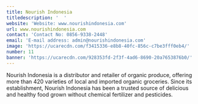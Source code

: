 ```yaml
---
title: Nourish Indonesia
titledescription: '  '
website: 'Website: www.nourishindonesia.com'
url: www.nourishindonesia.com
contact: 'Contact No: 0856-9338-2448'
email: 'E-mail address: admin@nourishindonesia.com'
image: 'https://ucarecdn.com/f3415336-e8b8-40fc-856c-c7be3fff0eb4/'
number: 11
banner: 'https://ucarecdn.com/928353fd-2f3f-4ad6-8690-20a7653876b0/'
---
```

Nourish Indonesia is a distributor and retailer of organic produce, offering more than 420 varieties of local and imported organic groceries. Since its establishment, Nourish Indonesia has been a trusted source of delicious and healthy food grown without chemical fertilizer and pesticides.
